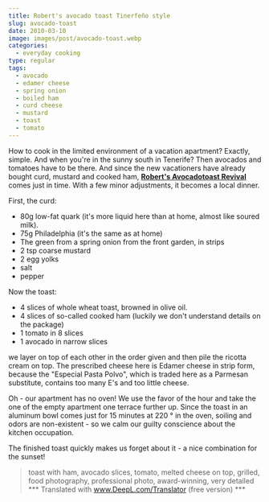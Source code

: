 ```yaml
---
title: Robert's avocado toast Tinerfeño style
slug: avocado-toast
date: 2010-03-10
image: images/post/avocado-toast.webp
categories: 
  - everyday cooking
type: regular
tags: 
  - avocado
  - edamer cheese
  - spring onion
  - boiled ham
  - curd cheese
  - mustard
  - toast
  - tomato
---
```


How to cook in the limited environment of a vacation apartment? Exactly, simple. And when you're in the sunny south in Tenerife? Then avocados and tomatoes have to be there. And since the new vacationers have already bought curd, mustard and cooked ham, **[Robert's Avocadotoast Revival](http://lamiacucina.wordpress.com/2010/03/09/avocado-schinken-toast-3-gang-menu-fur-unter-e-9-99/)** comes just in time. With a few minor adjustments, it becomes a local dinner.

First, the curd:

* 80g low-fat quark (it's more liquid here than at home, almost like soured milk). 
* 75g Philadelphia (it's the same as at home) 
* The green from a spring onion from the front garden, in strips 
* 2 tsp coarse mustard 
* 2 egg yolks 
* salt 
* pepper

Now the toast:

* 4 slices of whole wheat toast, browned in olive oil. 
* 4 slices of so-called cooked ham (luckily we don't understand details on the package) 
* 1 tomato in 8 slices 
* 1 avocado in narrow slices

we layer on top of each other in the order given and then pile the ricotta cream on top. The prescribed cheese here is Edamer cheese in strip form, because the "Especial Pasta Polvo", which is traded here as a Parmesan substitute, contains too many E's and too little cheese.

Oh - our apartment has no oven! We use the favor of the hour and take the one of the empty apartment one terrace further up. Since the toast in an aluminum bowl comes just for 15 minutes at 220 ° in the oven, soiling and odors are non-existent - so we calm our guilty conscience about the kitchen occupation.

The finished toast quickly makes us forget about it - a nice combination for the sunset!

> toast with ham, avocado slices, tomato, melted cheese on top, grilled, food photography, professional photo, award-winning, very detailed
*** Translated with www.DeepL.com/Translator (free version) ***


